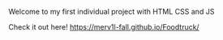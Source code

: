 Welcome to my first individual project with HTML CSS and JS

Check it out here!
https://merv1l-fall.github.io/Foodtruck/
